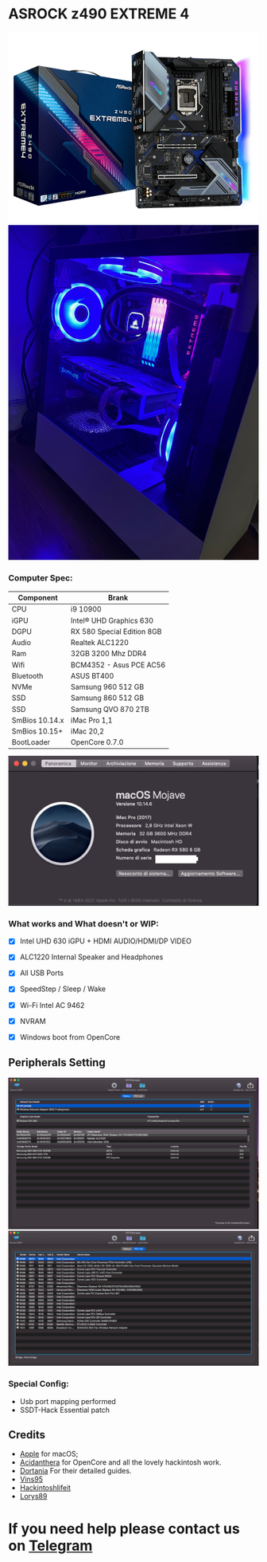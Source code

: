 # ASROCK z490 EXTREME 4 
![mobo](./Screenshot/asrock.png)
![CASE](./Screenshot/Case.jpeg)


### Computer Spec:

| Component        | Brank                              |
| ---------------- | ---------------------------------- |
| CPU              | i9 10900         |
| iGPU             | Intel® UHD Graphics 630         | 
| DGPU             | RX 580 Special Edition 8GB       |       
| Audio            | Realtek ALC1220            |
| Ram              | 32GB 3200 Mhz DDR4  |            |
| Wifi             | BCM4352 - Asus PCE AC56  |
| Bluetooth             | ASUS BT400 |
| NVMe             | Samsung 960 512 GB          
| SSD             | Samsung 860 512 GB          
| SSD             | Samsung QVO 870 2TB                  
| SmBios    10.14.x       | iMac Pro 1,1     |     
| SmBios    10.15+       | iMac 20,2  |   
| BootLoader       | OpenCore 0.7.0                    


![infomac](./Screenshot/infomac.png)


### What works and What doesn't or WIP:

- [x] Intel UHD 630 iGPU + HDMI AUDIO/HDMI/DP VIDEO
- [x] ALC1220 Internal Speaker and Headphones 
- [x] All USB Ports 
- [x] SpeedStep / Sleep / Wake
- [x] Wi-Fi Intel AC 9462
- [x] NVRAM
- [x] Windows boot from OpenCore


## Peripherals  Setting 

![infodp1](./Screenshot/DPCI1-1.png)
![infodp2](./Screenshot/DPCI2.png)





### Special Config:

- Usb port mapping performed
- SSDT-Hack Essential patch



## Credits

- [Apple](https://apple.com) for macOS;
- [Acidanthera](https://github.com/acidanthera) for OpenCore and all the lovely hackintosh work.
- [Dortania](https://github.com/dortania) For their detailed guides.
- [Vins95](https://github.com/Vins95)
- [Hackintoshlifeit](https://github.com/Hackintoshlifeit)
- [Lorys89](https://github.com/Lorys89/)

# If you need help please contact us on [Telegram](https://t.me/HackintoshLife_it) 
